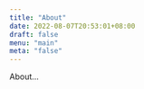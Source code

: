 ```yaml
---
title: "About"
date: 2022-08-07T20:53:01+08:00
draft: false
menu: "main"
meta: "false"
---
```


About...